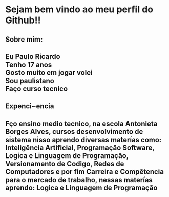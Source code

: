 <h1>Sejam bem vindo ao meu perfil do Github!!</h1>

<h2>Sobre mim: <h2>

Eu  Paulo Ricardo<br>Tenho 17 anos<br>Gosto muito em jogar volei<br>Sou paulistano<br>Faço curso tecnico 

<h2>Expenci~encia<h2>
Fço ensino medio tecnico, na escola Antonieta Borges Alves, cursos desenvolvimento de sistema nisso aprendo diversas materías como: Inteligência Artificial, Programação Software, Logica e Linguagem de Programação, Versionamento de Codigo, Redes de Computadores e por fim Carreira e Compêtencia para o  mercado de trabalho, nessas materías aprendo:
Logica e Linguagem de Programação
